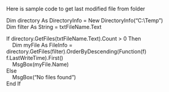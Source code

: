 
Here is sample code to get last modified file from folder

<span>Dim directory As DirectoryInfo = New DirectoryInfo(&#8220;C:\Temp&#8221;)</span>  
<span>Dim filter As String = txtFileName.Text</span>

<span>If directory.GetFiles(txtFileName.Text).Count > 0 Then</span>  
<span>    Dim myFile As FileInfo = directory.GetFiles(filter).OrderByDescending(Function(f) f.LastWriteTime).First()</span>  
<span>    MsgBox(myFile.Name)</span>  
<span>Else</span>  
<span>    MsgBox(&#8220;No files found&#8221;)</span>  
<span>End If</span>

 